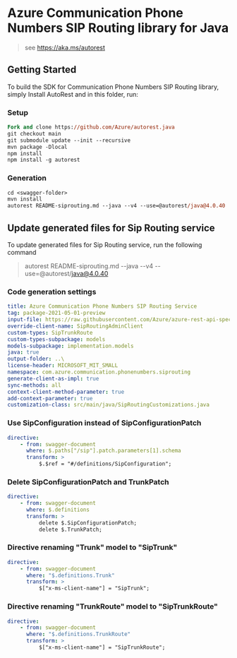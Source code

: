 # Azure Communication Phone Numbers SIP Routing library for Java

> see https://aka.ms/autorest
## Getting Started

To build the SDK for Communication Phone Numbers SIP Routing library, simply Install AutoRest and in this folder, run:

### Setup
```ps
Fork and clone https://github.com/Azure/autorest.java
git checkout main
git submodule update --init --recursive
mvn package -Dlocal
npm install
npm install -g autorest
```

### Generation
```ps
cd <swagger-folder>
mvn install
autorest README-siprouting.md --java --v4 --use=@autorest/java@4.0.40
```

## Update generated files for Sip Routing service
To update generated files for Sip Routing service, run the following command

> autorest README-siprouting.md --java --v4 --use=@autorest/java@4.0.40

### Code generation settings
```yaml
title: Azure Communication Phone Numbers SIP Routing Service
tag: package-2021-05-01-preview
input-file: https://raw.githubusercontent.com/Azure/azure-rest-api-specs/3b84377154da23b8b5a011a7c0344f36f56ced16/specification/communication/data-plane/SipRouting/preview/2021-05-01-preview/communicationservicessiprouting.json
override-client-name: SipRoutingAdminClient
custom-types: SipTrunkRoute
custom-types-subpackage: models
models-subpackage: implementation.models
java: true
output-folder: ..\
license-header: MICROSOFT_MIT_SMALL
namespace: com.azure.communication.phonenumbers.siprouting
generate-client-as-impl: true
sync-methods: all
context-client-method-parameter: true
add-context-parameter: true
customization-class: src/main/java/SipRoutingCustomizations.java
```

### Use SipConfiguration instead of SipConfigurationPatch
```yaml
directive:
    - from: swagger-document
      where: $.paths["/sip"].patch.parameters[1].schema
      transform: >
          $.$ref = "#/definitions/SipConfiguration";
```

### Delete SipConfigurationPatch and TrunkPatch
```yaml
directive:
    - from: swagger-document
      where: $.definitions
      transform: >
          delete $.SipConfigurationPatch;
          delete $.TrunkPatch;
```

### Directive renaming "Trunk" model to "SipTrunk"
```yaml
directive:
    - from: swagger-document
      where: "$.definitions.Trunk" 
      transform: >
          $["x-ms-client-name"] = "SipTrunk";
```

### Directive renaming "TrunkRoute" model to "SipTrunkRoute"
```yaml
directive:
    - from: swagger-document
      where: "$.definitions.TrunkRoute" 
      transform: >
          $["x-ms-client-name"] = "SipTrunkRoute";
```
